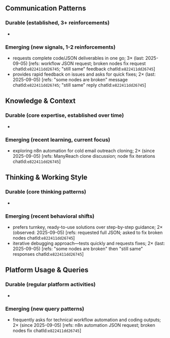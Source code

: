 ## Communication Patterns
### Durable (established, 3+ reinforcements)
-

### Emerging (new signals, 1-2 reinforcements)
- requests complete code/JSON deliverables in one go; 3× (last: 2025-09-05) [refs: workflow JSON request; broken nodes fix request chatId:`e822411dd26745`; "still same" feedback chatId:`e822411dd26745`]
- provides rapid feedback on issues and asks for quick fixes; 2× (last: 2025-09-05) [refs: "some nodes are broken" message chatId:`e822411dd26745`; "still same" reply chatId:`e822411dd26745`]

## Knowledge & Context
### Durable (core expertise, established over time)
-

### Emerging (recent learning, current focus)
- exploring n8n automation for cold email outreach cloning; 2× (since 2025-09-05) [refs: ManyReach clone discussion; node fix iterations chatId:`e822411dd26745`]

## Thinking & Working Style
### Durable (core thinking patterns)
-

### Emerging (recent behavioral shifts)
- prefers turnkey, ready-to-use solutions over step-by-step guidance; 2× (observed: 2025-09-05) [refs: requested full JSON; asked to fix broken nodes chatId:`e822411dd26745`]
- iterative debugging approach—tests quickly and requests fixes; 2× (last: 2025-09-05) [refs: "some nodes are broken" then "still same" responses chatId:`e822411dd26745`]

## Platform Usage & Queries
### Durable (regular platform activities)
-

### Emerging (new query patterns)
- frequently asks for technical workflow automation and coding outputs; 2× (since 2025-09-05) [refs: n8n automation JSON request; broken nodes fix chatId:`e822411dd26745`]